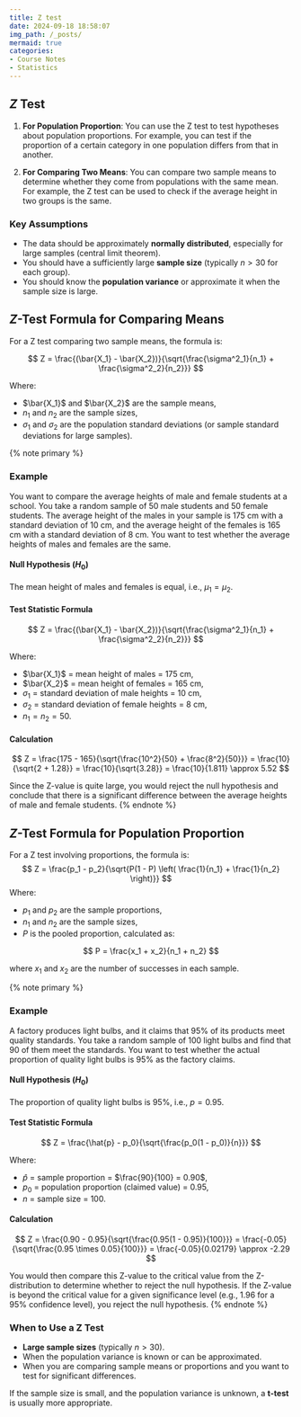 ```yaml
---
title: Z test
date: 2024-09-18 18:58:07
img_path: /_posts/
mermaid: true
categories:
- Course Notes
- Statistics
---
```


## $Z$ Test

1. **For Population Proportion**:
   You can use the Z test to test hypotheses about population proportions. For example, you can test if the proportion of a certain category in one population differs from that in another.

2. **For Comparing Two Means**:
   You can compare two sample means to determine whether they come from populations with the same mean. For example, the Z test can be used to check if the average height in two groups is the same.

<!-- 3. **For One-Sample Mean Test**:
   You can test whether the mean of a sample differs significantly from a known population mean. -->

### Key Assumptions

- The data should be approximately **normally distributed**, especially for large samples (central limit theorem).
- You should have a sufficiently large **sample size** (typically $n > 30$ for each group).
- You should know the **population variance** or approximate it when the sample size is large.

## $Z$-Test Formula for Comparing Means

For a Z test comparing two sample means, the formula is:

$$
Z = \frac{(\bar{X_1} - \bar{X_2})}{\sqrt{\frac{\sigma^2_1}{n_1} + \frac{\sigma^2_2}{n_2}}}
$$

Where:

- $\bar{X_1}$ and $\bar{X_2}$ are the sample means,
- $n_1$ and $n_2$ are the sample sizes,
- $\sigma_1$ and $\sigma_2$ are the population standard deviations (or sample standard deviations for large samples).

{% note primary %}

### Example

You want to compare the average heights of male and female students at a school. You take a random sample of 50 male students and 50 female students. The average height of the males in your sample is 175 cm with a standard deviation of 10 cm, and the average height of the females is 165 cm with a standard deviation of 8 cm. You want to test whether the average heights of males and females are the same.

#### Null Hypothesis ($H_0$)

The mean height of males and females is equal, i.e., $\mu_1 = \mu_2$.

#### Test Statistic Formula

$$
Z = \frac{(\bar{X_1} - \bar{X_2})}{\sqrt{\frac{\sigma^2_1}{n_1} + \frac{\sigma^2_2}{n_2}}}
$$

Where:

- $\bar{X_1}$ = mean height of males = 175 cm,
- $\bar{X_2}$ = mean height of females = 165 cm,
- $\sigma_1$ = standard deviation of male heights = 10 cm,
- $\sigma_2$ = standard deviation of female heights = 8 cm,
- $n_1 = n_2 = 50$.

#### Calculation

$$
Z = \frac{175 - 165}{\sqrt{\frac{10^2}{50} + \frac{8^2}{50}}} = \frac{10}{\sqrt{2 + 1.28}} = \frac{10}{\sqrt{3.28}} = \frac{10}{1.811} \approx 5.52
$$

Since the Z-value is quite large, you would reject the null hypothesis and conclude that there is a significant difference between the average heights of male and female students.
{% endnote %}

## $Z$-Test Formula for Population Proportion

For a Z test involving proportions, the formula is:
$$
Z = \frac{p_1 - p_2}{\sqrt{P(1 - P) \left( \frac{1}{n_1} + \frac{1}{n_2} \right)}}
$$
Where:

- $p_1$ and $p_2$ are the sample proportions,
- $n_1$ and $n_2$ are the sample sizes,
- $P$ is the pooled proportion, calculated as:

$$
P = \frac{x_1 + x_2}{n_1 + n_2}
$$

where $x_1$ and $x_2$ are the number of successes in each sample.

{% note primary %}

### Example

A factory produces light bulbs, and it claims that 95% of its products meet quality standards. You take a random sample of 100 light bulbs and find that 90 of them meet the standards. You want to test whether the actual proportion of quality light bulbs is 95% as the factory claims.

#### Null Hypothesis ($H_0$)

The proportion of quality light bulbs is 95%, i.e., $p = 0.95$.

#### Test Statistic Formula

$$
Z = \frac{\hat{p} - p_0}{\sqrt{\frac{p_0(1 - p_0)}{n}}}
$$

Where:

- $\hat{p}$ = sample proportion = $\frac{90}{100} = 0.90$,
- $p_0$ = population proportion (claimed value) = 0.95,
- $n$ = sample size = 100.

#### Calculation

$$
Z = \frac{0.90 - 0.95}{\sqrt{\frac{0.95(1 - 0.95)}{100}}} = \frac{-0.05}{\sqrt{\frac{0.95 \times 0.05}{100}}} = \frac{-0.05}{0.02179} \approx -2.29
$$

You would then compare this Z-value to the critical value from the Z-distribution to determine whether to reject the null hypothesis. If the Z-value is beyond the critical value for a given significance level (e.g., 1.96 for a 95% confidence level), you reject the null hypothesis.
{% endnote %}

### When to Use a Z Test

- **Large sample sizes** (typically $n > 30$).
- When the population variance is known or can be approximated.
- When you are comparing sample means or proportions and you want to test for significant differences.

If the sample size is small, and the population variance is unknown, a **t-test** is usually more appropriate.
